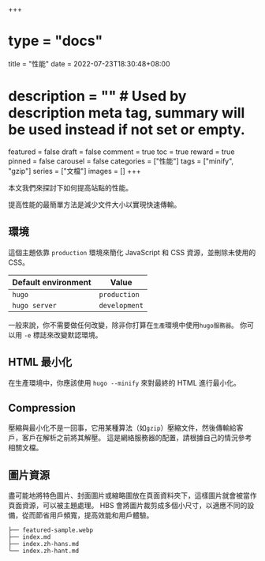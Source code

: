 +++
# type = "docs"
title = "性能"
date = 2022-07-23T18:30:48+08:00
# description = "" # Used by description meta tag, summary will be used instead if not set or empty.
featured = false
draft = false
comment = true
toc = true
reward = true
pinned = false
carousel = false
categories = ["性能"]
tags = ["minify", "gzip"]
series = ["文檔"]
images = []
+++

本文我們來探討下如何提高站點的性能。

<!--more-->

提高性能的最簡單方法是減少文件大小以實現快速傳輸。

## 環境

這個主題依靠 `production` 環境來簡化 JavaScript 和 CSS 資源，並刪除未使用的 CSS。

| Default environment | Value |
|---|---|
| `hugo` | `production` |
| `hugo server` | `development` |

一般來說，你不需要做任何改變，除非你打算在`生產`環境中使用`hugo服務器`。
你可以用 `-e` 標誌來改變默認環境。

## HTML 最小化

在生產環境中，你應該使用 `hugo --minify` 來對最終的 HTML 進行最小化。

## Compression

壓縮與最小化不是一回事，它用某種算法（如`gzip`）壓縮文件，然後傳輸給客戶，客戶在解析之前將其解壓。
這是網絡服務器的配置，請根據自己的情況參考相關文檔。

## 圖片資源

盡可能地將特色圖片、封面圖片或縮略圖放在頁面資料夾下，這樣圖片就會被當作頁面資源，可以被主題處理。 HBS 會將圖片裁剪成多個小尺寸，以適應不同的設備，從而節省用戶頻寬，提高效能和用戶體驗。

```
├── featured-sample.webp
├── index.md
├── index.zh-hans.md
└── index.zh-hant.md
```
